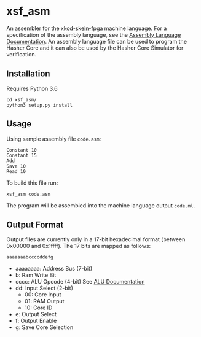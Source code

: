 # xsf_asm

An assembler for the [xkcd-skein-fpga](https://github.com/dankirkham/xkcd-skein-fpga) machine language. For a specification of the assembly language, see the [Assembly Language Documentation](https://github.com/dankirkham/xkcd-skein-fpga/tree/master/docs/assembly.md). An assembly language file can be used to program the Hasher Core and it can also be used by the Hasher Core Simulator for verification.

## Installation

Requires Python 3.6

```
cd xsf_asm/
python3 setup.py install
```

## Usage
Using sample assembly file `code.asm`:
```
Constant 10
Constant 15
Add
Save 10
Read 10
```

To build this file run:

```
xsf_asm code.asm
```

The program will be assembled into the machine language output `code.ml`.

## Output Format
Output files are currently only in a 17-bit hexadecimal format (between 0x00000 and 0x1ffff). The 17 bits are mapped as follows:

`aaaaaaabccccddefg`

- aaaaaaaa: Address Bus (7-bit)
- b: Ram Write Bit
- cccc: ALU Opcode (4-bit) See [ALU Documentation](https://github.com/dankirkham/xkcd-skein-fpga/docs/alu.md)
- dd: Input Select (2-bit)
  - 00: Core Input
  - 01: RAM Output
  - 10: Core ID
- e: Output Select
- f: Output Enable
- g: Save Core Selection
